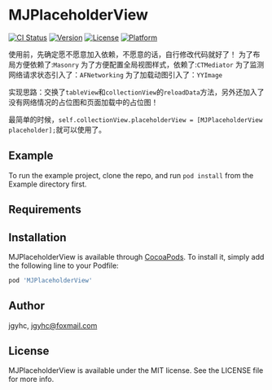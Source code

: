 # MJPlaceholderView

[![CI Status](https://img.shields.io/travis/jgyhc/MJPlaceholderView.svg?style=flat)](https://travis-ci.org/jgyhc/MJPlaceholderView)
[![Version](https://img.shields.io/cocoapods/v/MJPlaceholderView.svg?style=flat)](https://cocoapods.org/pods/MJPlaceholderView)
[![License](https://img.shields.io/cocoapods/l/MJPlaceholderView.svg?style=flat)](https://cocoapods.org/pods/MJPlaceholderView)
[![Platform](https://img.shields.io/cocoapods/p/MJPlaceholderView.svg?style=flat)](https://cocoapods.org/pods/MJPlaceholderView)

使用前，先确定愿不愿意加入依赖，不愿意的话，自行修改代码就好了！
为了布局方便依赖了:`Masonry`
为了方便配置全局视图样式，依赖了:`CTMediator`
为了监测网络请求状态引入了：`AFNetworking`
为了加载动图引入了：`YYImage`

实现思路：交换了`tableView`和`collectionView`的`reloadData`方法，另外还加入了没有网络情况的占位图和页面加载中的占位图！



最简单的时候，`self.collectionView.placeholderView = [MJPlaceholderView placeholder];`就可以使用了。
## Example

To run the example project, clone the repo, and run `pod install` from the Example directory first.


## Requirements

## Installation

MJPlaceholderView is available through [CocoaPods](https://cocoapods.org). To install
it, simply add the following line to your Podfile:

```ruby
pod 'MJPlaceholderView'
```

## Author

jgyhc, jgyhc@foxmail.com

## License

MJPlaceholderView is available under the MIT license. See the LICENSE file for more info.
